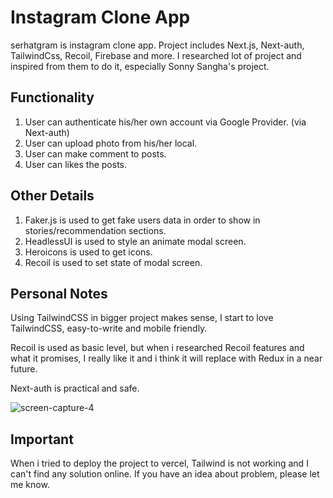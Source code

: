 # Instagram Clone App

serhatgram is instagram clone app. Project includes Next.js, Next-auth, TailwindCss, Recoil, Firebase and more. I researched lot of project and inspired from them to do it, especially Sonny Sangha's project.  

## Functionality

1) User can authenticate his/her own account via Google Provider. (via Next-auth)
2) User can upload photo from his/her local.
3) User can make comment to posts.
4) User can likes the posts.


## Other Details

1) Faker.js is used to get fake users data in order to show in stories/recommendation sections.
2) HeadlessUI is used to style an animate modal screen.
3) Heroicons is used to get icons.
4) Recoil is used to set state of modal screen.


## Personal Notes

Using TailwindCSS in bigger project makes sense, I start to love TailwindCSS, easy-to-write and mobile friendly.

Recoil is used as basic level, but when i researched Recoil features and what it promises, I really like it and i think it will replace with Redux in a near future.

Next-auth is practical and safe.

![screen-capture-_4_](https://user-images.githubusercontent.com/97702796/163821425-dc773410-d4f0-45f6-b75f-9e261debd6e1.gif)

## Important

When i tried to deploy the project to vercel, Tailwind is not working and I can't find any solution online. If you have an idea about problem, please let me know.

